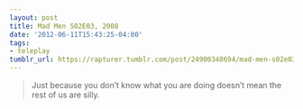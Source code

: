 ```yaml
---
layout: post
title: Mad Men S02E03, 2008
date: '2012-06-11T15:43:25-04:00'
tags:
- teleplay
tumblr_url: https://rapturer.tumblr.com/post/24900348694/mad-men-s02e03-2008
---
```

> Just because you don’t know what you are doing doesn’t mean the rest of us are silly.

